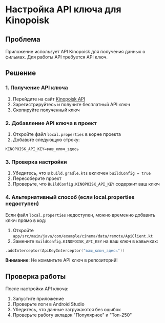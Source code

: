 # Настройка API ключа для Kinopoisk

## Проблема
Приложение использует API Kinopoisk для получения данных о фильмах. Для работы API требуется API ключ.

## Решение

### 1. Получение API ключа
1. Перейдите на сайт [Kinopoisk API](https://kinopoiskapiunofficial.tech/)
2. Зарегистрируйтесь и получите бесплатный API ключ
3. Скопируйте полученный ключ

### 2. Добавление API ключа в проект
1. Откройте файл `local.properties` в корне проекта
2. Добавьте следующую строку:
```properties
KINOPOISK_API_KEY=ваш_ключ_здесь
```

### 3. Проверка настройки
1. Убедитесь, что в `build.gradle.kts` включен `buildConfig = true`
2. Пересоберите проект
3. Проверьте, что `BuildConfig.KINOPOISK_API_KEY` содержит ваш ключ

### 4. Альтернативный способ (если local.properties недоступен)
Если файл `local.properties` недоступен, можно временно добавить ключ прямо в код:

1. Откройте `app/src/main/java/com/example/cinema/data/remote/ApiClient.kt`
2. Замените `BuildConfig.KINOPOISK_API_KEY` на ваш ключ в кавычках:
```kotlin
.addInterceptor(ApiKeyInterceptor("ваш_ключ_здесь"))
```

**Внимание**: Не коммитьте API ключ в репозиторий!

## Проверка работы
После настройки API ключа:
1. Запустите приложение
2. Проверьте логи в Android Studio
3. Убедитесь, что данные загружаются без ошибок
4. Проверьте работу вкладок "Популярное" и "Топ-250"

